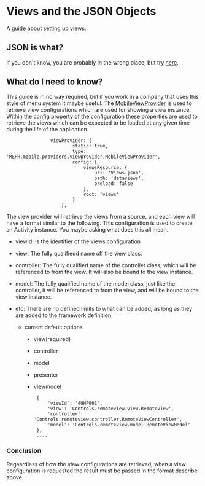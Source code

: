 ﻿# Views and the JSON Objects

A guide about setting up views.


## JSON is what?

If you don't know, you are probably in the wrong place, but try [here](http://en.wikipedia.org/wiki/JSON).


## What do I need to know?

This guide is in no way required, but if you work in a company that uses this style of menu system it maybe useful. The [MobileViewProvider](#!/MEPH.mobile.providers.viewprovider.MobileViewProvider) is used to retrieve view configurations which are used for showing a view instance. Within the config property of the configuration these properties are used to retrieve the views which can be expected to be loaded at any given time during the life of the application.

					viewProvider: {
							static: true,
							type: 'MEPH.mobile.providers.viewprovider.MobileViewProvider',
							config: {
								viewsResource: {
									uri: 'Views.json',
									path: 'dataviews',
									preload: false
								},
								root: 'views'
							}
						},


The view provider will retrieve the views from a source, and each view will have a format similar to the following. This configuration is used to create an Activity instance. You maybe asking what does this all mean. 


-  viewId: Is the identifier of the views configuration
-  view: The fully qualifiedd name off the view class.
-  controller: The fully qualified name of the controller class, which will be referenced to from the view. It will also be bound to the view instance.
-  model: The fully qualified name of the model class, just like the controller, it will be referenced to from the view, and will be bound to the view instance.
-  etc: There are no defined limits to what can be added, as long as they are added to the framework definition.

	-  current default options
			
		+  view(required)
		+  controller
		+  model
		+  presenter
		+  viewmodel



				{
					'viewId': '4UHP001',
					'view': 'Controls.remoteview.view.RemoteView',
					'controller': 'Controls.remoteview.controller.RemoteViewController',
					'model': 'Controls.remoteview.model.RemoteViewModel'
				},
				....
### Conclusion

Regaardless of how the view configurations are retrieved, when a view configuration is requested the result must be passed in the format describe above.
